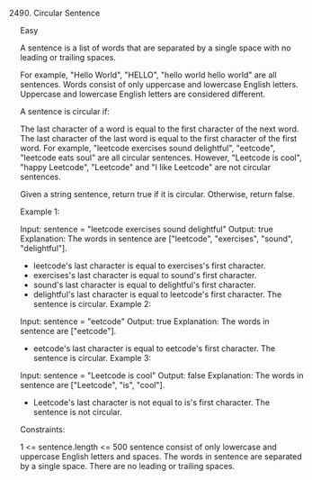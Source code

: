 2490. Circular Sentence

Easy

A sentence is a list of words that are separated by a single space with no leading or trailing spaces.

For example, "Hello World", "HELLO", "hello world hello world" are all sentences.
Words consist of only uppercase and lowercase English letters. Uppercase and lowercase English letters are considered different.

A sentence is circular if:

The last character of a word is equal to the first character of the next word.
The last character of the last word is equal to the first character of the first word.
For example, "leetcode exercises sound delightful", "eetcode", "leetcode eats soul" are all circular sentences. However, "Leetcode is cool", "happy Leetcode", "Leetcode" and "I like Leetcode" are not circular sentences.

Given a string sentence, return true if it is circular. Otherwise, return false.

Example 1:

Input: sentence = "leetcode exercises sound delightful"
Output: true
Explanation: The words in sentence are ["leetcode", "exercises", "sound", "delightful"].

- leetcode's last character is equal to exercises's first character.
- exercises's last character is equal to sound's first character.
- sound's last character is equal to delightful's first character.
- delightful's last character is equal to leetcode's first character.
  The sentence is circular.
  Example 2:

Input: sentence = "eetcode"
Output: true
Explanation: The words in sentence are ["eetcode"].

- eetcode's last character is equal to eetcode's first character.
  The sentence is circular.
  Example 3:

Input: sentence = "Leetcode is cool"
Output: false
Explanation: The words in sentence are ["Leetcode", "is", "cool"].

- Leetcode's last character is not equal to is's first character.
  The sentence is not circular.

Constraints:

1 <= sentence.length <= 500
sentence consist of only lowercase and uppercase English letters and spaces.
The words in sentence are separated by a single space.
There are no leading or trailing spaces.
